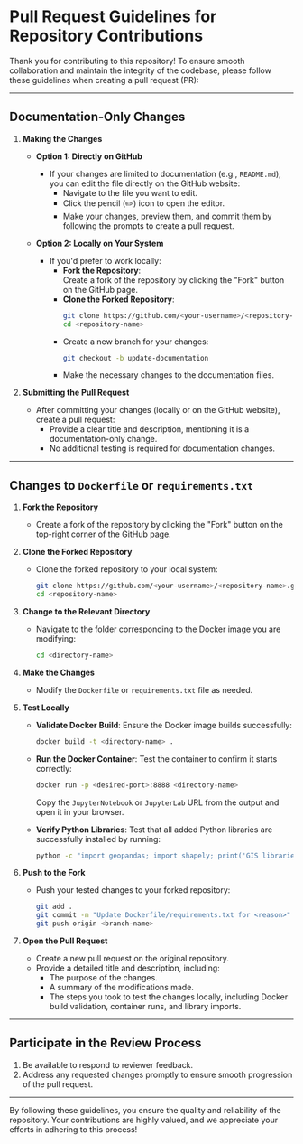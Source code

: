 # Pull Request Guidelines for Repository Contributions  

Thank you for contributing to this repository! To ensure smooth collaboration and maintain the integrity of the codebase, please follow these guidelines when creating a pull request (PR):  

---

## Documentation-Only Changes  

1. **Making the Changes**  
   - **Option 1: Directly on GitHub**  
     - If your changes are limited to documentation (e.g., `README.md`), you can edit the file directly on the GitHub website:  
       - Navigate to the file you want to edit.  
       - Click the pencil (✏️) icon to open the editor.  
       - Make your changes, preview them, and commit them by following the prompts to create a pull request.  

   - **Option 2: Locally on Your System**  
     - If you'd prefer to work locally:  
       - **Fork the Repository**:  
         Create a fork of the repository by clicking the "Fork" button on the GitHub page.  
       - **Clone the Forked Repository**:  
         ```bash
         git clone https://github.com/<your-username>/<repository-name>.git
         cd <repository-name>
         ```  
       - Create a new branch for your changes:  
         ```bash
         git checkout -b update-documentation
         ```  
       - Make the necessary changes to the documentation files.  

2. **Submitting the Pull Request**  
   - After committing your changes (locally or on the GitHub website), create a pull request:  
     - Provide a clear title and description, mentioning it is a documentation-only change.  
     - No additional testing is required for documentation changes.  

---

## Changes to `Dockerfile` or `requirements.txt`  

1. **Fork the Repository**  
   - Create a fork of the repository by clicking the "Fork" button on the top-right corner of the GitHub page.  

2. **Clone the Forked Repository**  
   - Clone the forked repository to your local system:  
     ```bash
     git clone https://github.com/<your-username>/<repository-name>.git
     cd <repository-name>
     ```  

3. **Change to the Relevant Directory**  
   - Navigate to the folder corresponding to the Docker image you are modifying:  
     ```bash
     cd <directory-name>
     ```  

4. **Make the Changes**  
   - Modify the `Dockerfile` or `requirements.txt` file as needed.  

5. **Test Locally**  
   - **Validate Docker Build**: Ensure the Docker image builds successfully:  
     ```bash
     docker build -t <directory-name> .
     ```  
   - **Run the Docker Container**: Test the container to confirm it starts correctly:  
     ```bash
     docker run -p <desired-port>:8888 <directory-name>
     ```  
     Copy the `JupyterNotebook` or `JupyterLab` URL from the output and open it in your browser.  

   - **Verify Python Libraries**: Test that all added Python libraries are successfully installed by running:  
     ```bash
     python -c "import geopandas; import shapely; print('GIS libraries imported successfully')"
     ```  

6. **Push to the Fork**  
   - Push your tested changes to your forked repository:  
     ```bash
     git add .
     git commit -m "Update Dockerfile/requirements.txt for <reason>"
     git push origin <branch-name>
     ```  

7. **Open the Pull Request**  
   - Create a new pull request on the original repository.  
   - Provide a detailed title and description, including:  
     - The purpose of the changes.  
     - A summary of the modifications made.  
     - The steps you took to test the changes locally, including Docker build validation, container runs, and library imports.  

---

## Participate in the Review Process  

1. Be available to respond to reviewer feedback.  
2. Address any requested changes promptly to ensure smooth progression of the pull request.  

---

By following these guidelines, you ensure the quality and reliability of the repository. Your contributions are highly valued, and we appreciate your efforts in adhering to this process!  
 
 
